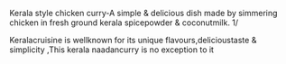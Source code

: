 Kerala style chicken curry-A simple & delicious dish made by simmering chicken in fresh ground kerala spicepowder & coconutmilk.    1/

Keralacruisine is wellknown for its unique flavours,delicioustaste & simplicity ,This kerala naadancurry is no exception to it

